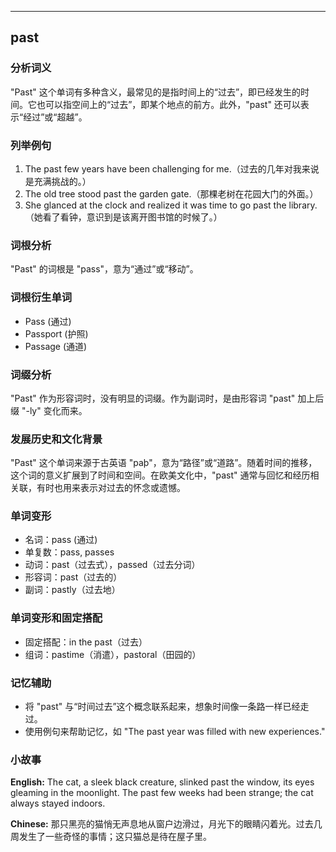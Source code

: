 
---------------
## past
### 分析词义
"Past" 这个单词有多种含义，最常见的是指时间上的“过去”，即已经发生的时间。它也可以指空间上的“过去”，即某个地点的前方。此外，"past" 还可以表示“经过”或“超越”。

### 列举例句
1. The past few years have been challenging for me.（过去的几年对我来说是充满挑战的。）
2. The old tree stood past the garden gate.（那棵老树在花园大门的外面。）
3. She glanced at the clock and realized it was time to go past the library.（她看了看钟，意识到是该离开图书馆的时候了。）

### 词根分析
"Past" 的词根是 "pass"，意为“通过”或“移动”。

### 词根衍生单词
- Pass (通过)
- Passport (护照)
- Passage (通道)

### 词缀分析
"Past" 作为形容词时，没有明显的词缀。作为副词时，是由形容词 "past" 加上后缀 "-ly" 变化而来。

### 发展历史和文化背景
"Past" 这个单词来源于古英语 "paþ"，意为“路径”或“道路”。随着时间的推移，这个词的意义扩展到了时间和空间。在欧美文化中，"past" 通常与回忆和经历相关联，有时也用来表示对过去的怀念或遗憾。

### 单词变形
- 名词：pass (通过)
- 单复数：pass, passes
- 动词：past（过去式），passed（过去分词）
- 形容词：past（过去的）
- 副词：pastly（过去地）

### 单词变形和固定搭配
- 固定搭配：in the past（过去）
- 组词：pastime（消遣），pastoral（田园的）

### 记忆辅助
- 将 "past" 与“时间过去”这个概念联系起来，想象时间像一条路一样已经走过。
- 使用例句来帮助记忆，如 "The past year was filled with new experiences."

### 小故事
**English:**
The cat, a sleek black creature, slinked past the window, its eyes gleaming in the moonlight. The past few weeks had been strange; the cat always stayed indoors.

**Chinese:**
那只黑亮的猫悄无声息地从窗户边滑过，月光下的眼睛闪着光。过去几周发生了一些奇怪的事情；这只猫总是待在屋子里。

